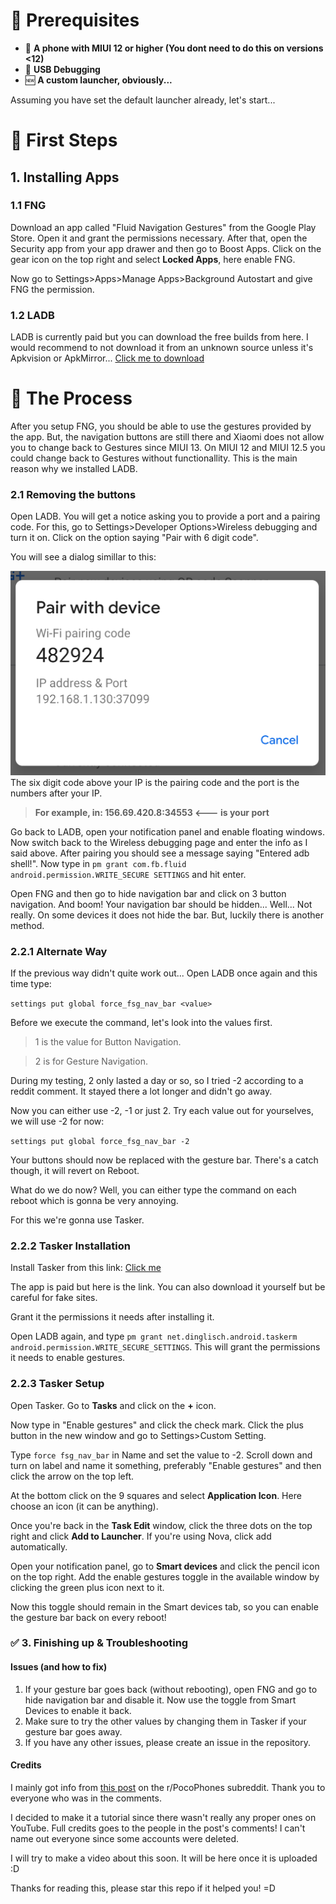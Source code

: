 # 🚀 Prerequisites
- 📱 **A phone with MIUI 12 or higher (You dont need to do this on versions <12)**
- 📁 **USB Debugging**
- 🆕 **A custom launcher, obviously...**

Assuming you have set the default launcher already, let's start...


# 🥇 First Steps
## 1. Installing Apps

### 1.1 FNG
Download an app called "Fluid Navigation Gestures" from the Google Play Store. 
Open it and grant the permissions necessary. After that, open the Security app from your app drawer
and then go to Boost Apps. Click on the gear icon on the top right and select **Locked Apps**, here enable FNG.

Now go to Settings>Apps>Manage Apps>Background Autostart and give FNG the permission.

### 1.2 LADB 

LADB is currently paid but you can download the free builds from here. I would recommend to not download it from an unknown source unless it's Apkvision or ApkMirror...
[Click me to download](https://github.com/hyperio546/ladb-builds/releases/tag/v2.3.1)


# 🥈 The Process

After you setup FNG, you should be able to use the gestures provided by the app. But, the navigation buttons are still there and Xiaomi
does not allow you to change back to Gestures since MIUI 13. On MIUI 12 and MIUI 12.5 you could change back to Gestures without functionallity. 
This is the main reason why we installed LADB. 

### 2.1 Removing the buttons

Open LADB. You will get a notice asking you to provide a port and a pairing code.
For this, go to Settings>Developer Options>Wireless debugging and turn it on.
Click on the option saying "Pair with 6 digit code". 

You will see a dialog simillar to this:


 ![WDD](/images/wirelessdebugging.png)
 The six digit code above your IP is the pairing code and the port is the numbers after your IP.
 
 > **For example, in: 156.69.420.8:34553 <--- is your port**

 Go back to LADB, open your notification panel and enable floating windows.
 Now switch back to the Wireless debugging page and enter the info as I said above. After pairing you should see a message
 saying "Entered adb shell!". Now type in ``pm grant com.fb.fluid android.permission.WRITE_SECURE SETTINGS`` and hit enter.

 Open FNG and then go to hide navigation bar and click on 3 button navigation. And boom! Your navigation bar should be hidden... Well... Not really. On 
 some devices it does not hide the bar. But, luckily there is another method.

 ### 2.2.1 Alternate Way

If the previous way didn't quite work out... Open LADB once again and this time type:

``settings put global force_fsg_nav_bar <value>``

Before we execute the command, let's look into the values first.

> 1 is the value for Button Navigation.

> 2 is for Gesture Navigation. 


During my testing, 2 only lasted a day or so, so I tried -2 according to a reddit comment. It stayed there a lot longer and didn't go away.

Now you can either use -2, -1 or just 2. Try each value out for yourselves, we will use -2 for now:


``settings put global force_fsg_nav_bar -2``


Your buttons should now be replaced with the gesture bar. There's a catch though, it will revert on Reboot. 

What do we do now? Well, you can either type the command on each reboot which is gonna be very annoying. 

For this we're gonna use Tasker.

### 2.2.2 Tasker Installation

Install Tasker from this link: [Click me](https://drive.google.com/file/d/1NQ78QyO3kIeepoISMb_PJudaPnGy8DPa/view?usp=sharing)

The app is paid but here is the link. You can also download it yourself but be careful for fake sites.

Grant it the permissions it needs after installing it. 

Open LADB again, and type ``pm grant net.dinglisch.android.taskerm android.permission.WRITE_SECURE_SETTINGS``. This will grant the permissions it needs to 
enable gestures.

### 2.2.3 Tasker Setup

Open Tasker. Go to **Tasks** and click on the **+** icon. 

Now type in "Enable gestures" and click the check mark. Click the plus button in the new window and go to Settings>Custom Setting.

Type ``force fsg_nav_bar`` in Name and set the value to -2. Scroll down and turn on label and name it
something, preferably "Enable gestures" and then click the arrow on the top left. 

At the bottom click on the 9 squares and select **Application Icon**. Here choose an icon (it can be anything).

Once you're back in the **Task Edit** window, click the three dots on the top right and click **Add to Launcher**. If you're using Nova, click add automatically.

Open your notification panel, go to **Smart devices** and click the pencil icon on the top right. Add the enable gestures toggle in the available window by clicking the green plus icon next to it.

Now this toggle should remain in the Smart devices tab, so you can enable the gesture bar back on every reboot!

### ✅ 3. Finishing up & Troubleshooting

#### Issues (and how to fix)
1. If your gesture bar goes back (without rebooting), open FNG and go to hide navigation bar and disable it. Now use the toggle from Smart Devices to enable it back.
2. Make sure to try the other values by changing them in Tasker if your gesture bar goes away.
3. If you have any other issues, please create an issue in the repository.


#### Credits
I mainly got info from [this post](https://www.reddit.com/r/PocoPhones/comments/11vfhb8/fyi_miui_14_forces_you_to_use_poco_launcher_to/) on the r/PocoPhones subreddit. Thank you to everyone who was in the comments.

I decided to make it a tutorial since there wasn't really any proper ones on YouTube. Full credits goes to the people
in the post's comments! I can't name out everyone since some accounts were deleted.

I will try to make a video about this soon. It will be here once it is uploaded :D


Thanks for reading this, please star this repo if it helped you! =D
